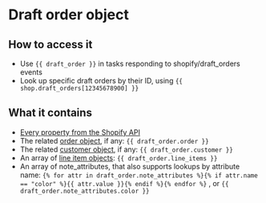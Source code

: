 # Draft order object

## How to access it

* Use `{{ draft_order }}`  in tasks responding to shopify/draft\_orders events
* Look up specific draft orders by their ID, using `{{ shop.draft_orders[12345678900] }}`

## What it contains

* [Every property from the Shopify API](https://help.shopify.com/en/api/reference/orders/draftorder#properties)
* The related [order object](http://help.usemechanic.com/liquid/the-order-object), if any: `{{ draft_order.order }}`
* The related [customer object](http://help.usemechanic.com/liquid/the-customer-object), if any: `{{ draft_order.customer }}` 
* An array of [line item objects](http://help.usemechanic.com/liquid/the-line-item-object): `{{ draft_order.line_items }}` 
* An array of note\_attributes, that also supports lookups by attribute name: `{% for attr in draft_order.note_attributes %}{% if attr.name == "color" %}{{ attr.value }}{% endif %}{% endfor %}` , or `{{ draft_order.note_attributes.color }}`


